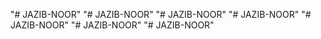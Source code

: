 "# JAZIB-NOOR" 
"# JAZIB-NOOR" 
"# JAZIB-NOOR" 
"# JAZIB-NOOR" 
"# JAZIB-NOOR" 
"# JAZIB-NOOR" 
"# JAZIB-NOOR" 
